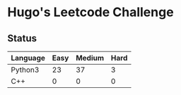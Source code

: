 # Hugo's Leetcode Challenge
## Status
|Language|Easy|Medium|Hard|
|---|---|---|---|
|Python3|23|37|3|
|C++|0|0|0|
